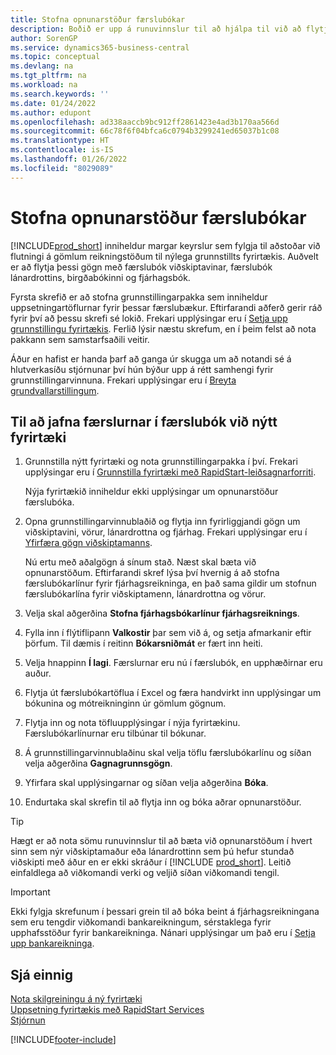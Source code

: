 ```yaml
---
title: Stofna opnunarstöður færslubókar
description: Boðið er upp á runuvinnslur til að hjálpa til við að flytja gamlar reikningsstöður til nýlega grunnstillts fyrirtækis. Auðvelt er að flytja þessi gögn með færslubókunum.
author: SorenGP
ms.service: dynamics365-business-central
ms.topic: conceptual
ms.devlang: na
ms.tgt_pltfrm: na
ms.workload: na
ms.search.keywords: ''
ms.date: 01/24/2022
ms.author: edupont
ms.openlocfilehash: ad338aaccb9bc912ff2861423e4ad3b170aa566d
ms.sourcegitcommit: 66c78f6f04bfca6c0794b3299241ed65037b1c08
ms.translationtype: HT
ms.contentlocale: is-IS
ms.lasthandoff: 01/26/2022
ms.locfileid: "8029089"
---
```

# <a name="create-journal-opening-balances"></a>Stofna opnunarstöður færslubókar

[!INCLUDE[prod_short](includes/prod_short.md)] inniheldur margar keyrslur sem fylgja til aðstoðar við flutningi á gömlum reikningstöðum til nýlega grunnstillts fyrirtækis. Auðvelt er að flytja þessi gögn með færslubók viðskiptavinar, færslubók lánardrottins, birgðabókinni og fjárhagsbók.

Fyrsta skrefið er að stofna grunnstillingarpakka sem inniheldur uppsetningartöflurnar fyrir þessar færslubækur. Eftirfarandi aðferð gerir ráð fyrir því að þessu skrefi sé lokið. Frekari upplýsingar eru í [Setja upp grunnstillingu fyrirtækis](admin-set-up-company-configuration.md). Ferlið lýsir næstu skrefum, en í þeim felst að nota pakkann sem samstarfsaðili veitir.  

Áður en hafist er handa þarf að ganga úr skugga um að notandi sé á hlutverkasíðu stjórnunar því hún býður upp á rétt samhengi fyrir grunnstillingarvinnuna. Frekari upplýsingar eru í [Breyta grundvallarstillingum](ui-change-basic-settings.md).

## <a name="to-apply-the-entries-in-a-journal-to-a-new-company"></a>Til að jafna færslurnar í færslubók við nýtt fyrirtæki

1. Grunnstilla nýtt fyrirtæki og nota grunnstillingarpakka í því. Frekari upplýsingar eru í [Grunnstilla fyrirtæki með RapidStart-leiðsagnarforriti](admin-how-to-configure-a-company-with-the-rapidstart-wizard.md).  

    Nýja fyrirtækið inniheldur ekki upplýsingar um opnunarstöður færslubóka.  

2. Opna grunnstillingarvinnublaðið og flytja inn fyrirliggjandi gögn um viðskiptavini, vörur, lánardrottna og fjárhag. Frekari upplýsingar eru í [Yfirfæra gögn viðskiptamanns](admin-migrate-customer-data.md).  

    Nú ertu með aðalgögn á sínum stað. Næst skal bæta við opnunarstöðum. Eftirfarandi skref lýsa því hvernig á að stofna færslubókarlínur fyrir fjárhagsreikninga, en það sama gildir um stofnun færslubókarlína fyrir viðskiptamenn, lánardrottna og vörur.  
3. Velja skal aðgerðina **Stofna fjárhagsbókarlínur fjárhagsreiknings**.  
4. Fylla inn í flýtiflipann **Valkostir** þar sem við á, og setja afmarkanir eftir þörfum. Til dæmis í reitinn **Bókarsniðmát** er fært inn heiti.  
5. Velja hnappinn **Í lagi**. Færslurnar eru nú í færslubók, en upphæðirnar eru auður.  
6. Flytja út færslubókartöflua í Excel og færa handvirkt inn upplýsingar um bókunina og mótreikninginn úr gömlum gögnum.
7. Flytja inn og nota töfluupplýsingar í nýja fyrirtækinu. Færslubókarlínurnar eru tilbúnar til bókunar.  
8. Á grunnstillingarvinnublaðinu skal velja töflu færslubókarlínu og síðan velja aðgerðina **Gagnagrunnsgögn**.  
9. Yfirfara skal upplýsingarnar og síðan velja aðgerðina **Bóka**.  
10. Endurtaka skal skrefin til að flytja inn og bóka aðrar opnunarstöður.  

> [!TIP]
> Hægt er að nota sömu runuvinnslur til að bæta við opnunarstöðum í hvert sinn sem nýr viðskiptamaður eða lánardrottinn sem þú hefur stundað viðskipti með áður en er ekki skráður í [!INCLUDE [prod_short](includes/prod_short.md)]. Leitið einfaldlega að viðkomandi verki og veljið síðan viðkomandi tengil.

> [!IMPORTANT]
> Ekki fylgja skrefunum í þessari grein til að bóka beint á fjárhagsreikningana sem eru tengdir viðkomandi bankareikningum, sérstaklega fyrir upphafsstöður fyrir bankareikninga. Nánari upplýsingar um það eru í [Setja upp bankareikninga](bank-how-setup-bank-accounts.md).  

## <a name="see-also"></a>Sjá einnig

[Nota skilgreiningu á ný fyrirtæki](admin-apply-configuration-to-new-companies.md)  
[Uppsetning fyrirtækis með RapidStart Services](admin-set-up-a-company-with-rapidstart.md)  
[Stjórnun](admin-setup-and-administration.md)  


[!INCLUDE[footer-include](includes/footer-banner.md)]